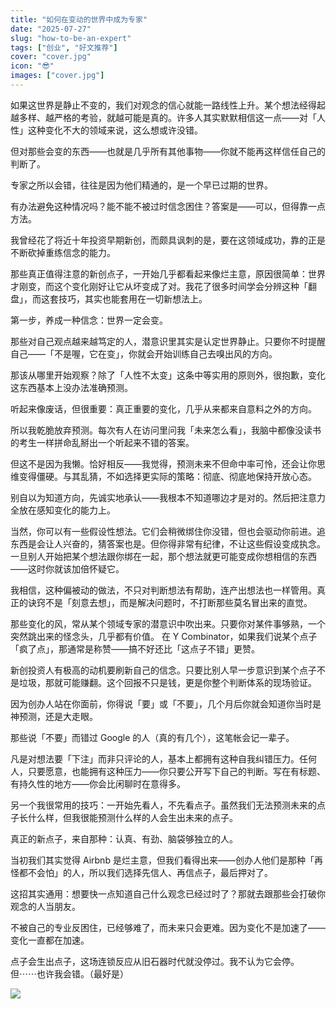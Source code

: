 ```yaml
---
title: "如何在变动的世界中成为专家"
date: "2025-07-27"
slug: "how-to-be-an-expert"
tags: ["创业", "好文推荐"]
cover: "cover.jpg"
icon: "😎"
images: ["cover.jpg"]
---
```

如果这世界是静止不变的，我们对观念的信心就能一路线性上升。某个想法经得起越多样、越严格的考验，就越可能是真的。许多人其实默默相信这一点——对「人性」这种变化不大的领域来说，这么想或许没错。



但对那些会变的东西——也就是几乎所有其他事物——你就不能再这样信任自己的判断了。



专家之所以会错，往往是因为他们精通的，是一个早已过期的世界。



有办法避免这种情况吗？能不能不被过时信念困住？答案是——可以，但得靠一点方法。



我曾经花了将近十年投资早期新创，而颇具讽刺的是，要在这领域成功，靠的正是不断砍掉重练信念的能力。



那些真正值得注意的新创点子，一开始几乎都看起来像烂主意，原因很简单：世界才刚变，而这个变化刚好让它从坏变成了对。我花了很多时间学会分辨这种「翻盘」，而这套技巧，其实也能套用在一切新想法上。



第一步，养成一种信念：世界一定会变。



那些对自己观点越来越笃定的人，潜意识里其实是认定世界静止。只要你不时提醒自己——「不是喔，它在变」，你就会开始训练自己去嗅出风的方向。



那该从哪里开始观察？除了「人性不太变」这条中等实用的原则外，很抱歉，变化这东西基本上没办法准确预测。



听起来像废话，但很重要：真正重要的变化，几乎从来都来自意料之外的方向。



所以我乾脆放弃预测。每次有人在访问里问我「未来怎么看」，我脑中都像没读书的考生一样拼命乱掰出一个听起来不错的答案。



但这不是因为我懒。恰好相反——我觉得，预测未来不但命中率可怜，还会让你思维变得僵硬。与其乱猜，不如选择更实际的策略：彻底、彻底地保持开放心态。



别自以为知道方向，先诚实地承认——我根本不知道哪边才是对的。然后把注意力全放在感知变化的能力上。



当然，你可以有一些假设性想法。它们会稍微绑住你没错，但也会驱动你前进。追东西是会让人兴奋的，猜答案也是。但你得非常有纪律，不让这些假设变成执念。
一旦别人开始把某个想法跟你绑在一起，那个想法就更可能变成你想相信的东西——这时你就该加倍怀疑它。



我相信，这种偏被动的做法，不只对判断想法有帮助，连产出想法也一样管用。真正的诀窍不是「刻意去想」，而是解决问题时，不打断那些莫名冒出来的直觉。



那些变化的风，常从某个领域专家的潜意识中吹出来。只要你对某件事够熟，一个突然跳出来的怪念头，几乎都有价值。
在 Y Combinator，如果我们说某个点子「疯了点」，那通常是称赞——搞不好还比「这点子不错」更赞。



新创投资人有极高的动机要刷新自己的信念。只要比别人早一步意识到某个点子不是垃圾，那就可能赚翻。这个回报不只是钱，更是你整个判断体系的现场验证。



因为创办人站在你面前，你得说「要」或「不要」，几个月后你就会知道你当时是神预测，还是大走眼。



那些说「不要」而错过 Google 的人（真的有几个），这笔帐会记一辈子。



凡是对想法要「下注」而非只评论的人，基本上都拥有这种自我纠错压力。任何人，只要愿意，也能拥有这种压力——你只要公开写下自己的判断。写在有标题、有持久性的地方——你会比闲聊时在意得多。



另一个我很常用的技巧：一开始先看人，不先看点子。虽然我们无法预测未来的点子长什么样，但我很能预测什么样的人会生出未来的点子。



真正的新点子，来自那种：认真、有劲、脑袋够独立的人。



当初我们其实觉得 Airbnb 是烂主意，但我们看得出来——创办人他们是那种「再怪都不会怕」的人，所以我们选择先信人、再信点子，最后押对了。



这招其实通用：想要快一点知道自己什么观念已经过时了？那就去跟那些会打破你观念的人当朋友。



不被自己的专业反困住，已经够难了，而未来只会更难。因为变化不是加速了——变化一直都在加速。



点子会生出点子，这场连锁反应从旧石器时代就没停过。我不认为它会停。
但⋯⋯也许我会错。（最好是）




![](https://prod-files-secure.s3.us-west-2.amazonaws.com/112d0858-5090-4d34-a606-b75eb8d65fd2/46476355-9cf3-4e99-9b7a-3531bc426380/1000202064.png?X-Amz-Algorithm=AWS4-HMAC-SHA256&X-Amz-Content-Sha256=UNSIGNED-PAYLOAD&X-Amz-Credential=ASIAZI2LB4663RYJPLFD%2F20251008%2Fus-west-2%2Fs3%2Faws4_request&X-Amz-Date=20251008T192605Z&X-Amz-Expires=3600&X-Amz-Security-Token=IQoJb3JpZ2luX2VjECsaCXVzLXdlc3QtMiJHMEUCIQDGAkfsN0T1OGT7%2Fmz0%2BkZmFMtM1lxWlyA%2FGqMW9F6dHwIgEslUAeG6zWeC7T3V9iL8lHt8xAIHxoZ3CXsmyKSbIUwqiAQIxP%2F%2F%2F%2F%2F%2F%2F%2F%2F%2FARAAGgw2Mzc0MjMxODM4MDUiDDSSOJLNRHXlBp0sLyrcAxWWi%2B8OUDf5306Dh%2B1tNt%2B3uOPUjG3g7ONZH8g6%2Foln0XSb6uPWobWDr8QfVtP1iJ9mhPFB%2FmxdsM5vk4ilY%2BKCsz%2FZdi0MhbtQ6dgv%2BwlCNOGbR1lffJeHYPwjXjQgbjGDlouViek9iwE%2Fj8gZ6n4z4%2Bh0waIVDc3Sj0Y2XtKdVbHy7C0weM086ARsA9EXUm12WocaKASD%2FQWBnZje1ATx%2Fa1rc1p2Aru8PFnk3LyRNBN8fzwKl2qR46%2BaFSUVR65oieNNYen%2B652zMnZTSX6O8QSBcjn0ZDIcob0cU%2FKq7tDLeXPm0rghEG2xw1aSSIhT5J5gAqIB4xPoq7%2B%2B0RC6lPfKDUxuHTAMUb0EHClmw5SpJKQM%2B6o4aAMV1QggLKU3i%2B3zEKbVppg7qj76EFwuHUv2II%2BB8eayHB4zrWpjTgK%2Fxh6JNw7sD7r2NJJSNX0G%2Fl9hf5H%2BkioDOaAViA8HYTlFrQiYuiP6k2NymTpr8a1iWgXb7C3vaY5bFmSjC42dw%2FgWx7f%2F%2FAd1oy1bI%2BJ6bIu2PySdJDJGaZQ%2FNphGpUFeMiEl2sJy4G%2FxGRL738t4n9myC2slVZZyUhWW%2BK78MalXcJhucRvfRISAzsNILjEqq6ZTqDx89XKnMOzfmscGOqUBRBHedsfjg8mWupDyeEnTmNrms98JLsrbTVW3AEeSSX2jjlKyOR6b%2BUFnBnwtjI9H5GguZj2bFs2q2o%2F6Ts5FrNVeoC8%2FFjWqlLf1AYrlYqTAPIqY7spiZ2wW3PFb37%2FU21s3ac7SDFStDUf8VYjBOUWS5RO07AaYr0aT7opz36mQwHtuWHnzq2gCjcDEyOTQog6cUXuGXvLiSLDiX4a2Q6vpR1Qf&X-Amz-Signature=2052e619c49bc084cff8cf5e38b12a5308845118979331ff2c1bdab457455aad&X-Amz-SignedHeaders=host&x-amz-checksum-mode=ENABLED&x-id=GetObject)

